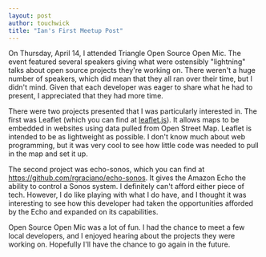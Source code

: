 ```yaml
--- 
layout: post
author: touchwick
title: "Ian's First Meetup Post"
---
```

On Thursday, April 14, I attended Triangle Open Source Open Mic. The event featured several speakers giving what were ostensibly "lightning" talks about open source projects they're working on. There weren't a huge number of speakers, which did mean that they all ran over their time, but I didn't mind. Given that each developer was eager to share what he had to present, I appreciated that they had more time. 

There were two projects presented that I was particularly interested in. The first was Leaflet (which you can find at <a href="leaflet.js" target="_blank">leaflet.js</a>). It allows maps to be embedded in websites using data pulled from Open Street Map. Leaflet is intended to be as lightweight as possible. I don't know much about web programming, but it was very cool to see how little code was needed to pull in the map and set it up. 

The second project was echo-sonos, which you can find at <a href="https://github.com/rgraciano/echo-sonos" target="_blank">https://github.com/rgraciano/echo-sonos</a>. It gives the Amazon Echo the ability to control a Sonos system. I definitely can't afford either piece of tech. However, I do like playing with what I do have, and I thought it was interesting to see how this developer had taken the opportunities afforded by the Echo and expanded on its capabilities. 

Open Source Open Mic was a lot of fun. I had the chance to meet a few local developers, and I enjoyed hearing about the projects they were working on. Hopefully I'll have the chance to go again in the future. 
